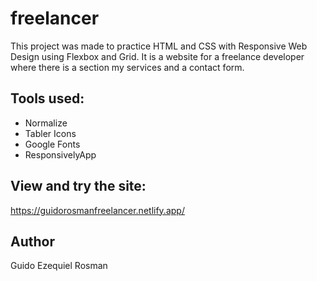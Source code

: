 # freelancer
This project was made to practice HTML and CSS with Responsive Web Design using Flexbox and Grid. It is a website for a freelance developer where there is a section my services and a contact form.

## Tools used:
- Normalize
- Tabler Icons
- Google Fonts
- ResponsivelyApp

## View and try the site:
https://guidorosmanfreelancer.netlify.app/

## Author
Guido Ezequiel Rosman
